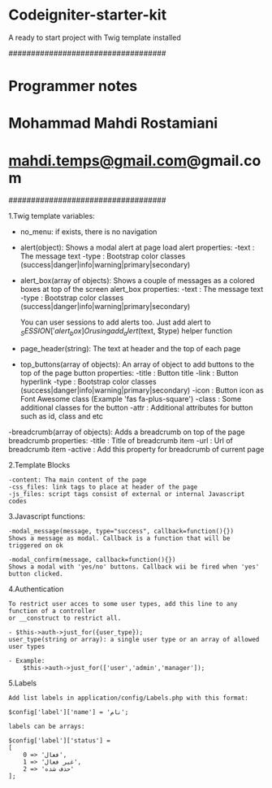 # Codeigniter-starter-kit
A ready to start project with Twig template installed

###################################
# Programmer notes                #
# Mohammad Mahdi Rostamiani       #
# mahdi.temps@gmail.com@gmail.com #
###################################

1.Twig template variables:

- no_menu: if exists, there is no navigation

- alert(object): Shows a modal alert at page load
	alert properties:
		-text : The message text
		-type : Bootstrap color classes (success|danger|info|warning|primary|secondary)

- alert_box(array of objects): Shows a couple of messages as a colored boxes at top of the screen
	alert_box properties:
		-text : The message text
		-type : Bootstrap color classes (success|danger|info|warning|primary|secondary)

	You can user sessions to add alerts too. Just add alert to $_SESSION['alert_box]
	Or using add_alert($text, $type) helper function

- page_header(string): The text at header and the top of each page

- top_buttons(array of objects): An array of object to add buttons to the top of the page
	button properties:
		-title : Button title
		-link : Button hyperlink
		-type : Bootstrap color classes (success|danger|info|warning|primary|secondary)
		-icon : Button icon as Font Awesome class (Example 'fas fa-plus-square')
		-class : Some additional classes for the button
		-attr : Additional attributes for button such as id, class and etc

-breadcrumb(array of objects): Adds a breadcrumb on top of the page
	breadcrumb properties:
		-title : Title of breadcrumb item
		-url : Url of breadcrumb item
		-active : Add this property for breadcrumb of current page

2.Template Blocks
	
	-content: Tha main content of the page
	-css_files: link tags to place at header of the page
	-js_files: script tags consist of external or internal Javascript codes

3.Javascript functions:

	-modal_message(message, type="success", callback=function(){})
	Shows a message as modal. Callback is a function that will be triggered on ok

	-modal_confirm(message, callback=function(){})
	Shows a modal with 'yes/no' buttons. Callback wii be fired when 'yes' button clicked.

4.Authentication
	
	To restrict user acces to some user types, add this line to any function of a controller
	or __construct to restrict all.

	- $this->auth->just_for({user_type});
	user_type(string or array): a single user type or an array of allowed user types

	- Example:
		$this->auth->just_for(['user','admin','manager']);

5.Labels

	Add list labels in application/config/Labels.php with this format:

	$config['label']['name'] = 'نام';

	labels can be arrays:

	$config['label']['status'] = 
	[
		0 => 'فعال',
		1 => 'غیر فعال',
		2 => 'حذف شده'
	];
